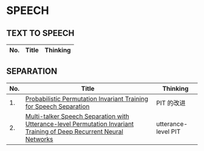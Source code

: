 # SPEECH

## TEXT TO SPEECH

No. | Title | Thinking
--- | ---   | ---

## SEPARATION

| No. | Title | Thinking |
| --- | ---   | ---      |
|1.  | [Probabilistic Permutation Invariant Training for Speech Separation](https://arxiv.org/pdf/1908.01768.pdf) | PIT 的改进 |
|2.  | [Multi-talker Speech Separation with Utterance-level Permutation Invariant Training of Deep Recurrent Neural Networks](https://arxiv.org/abs/1703.06284) | utterance-level PIT |

